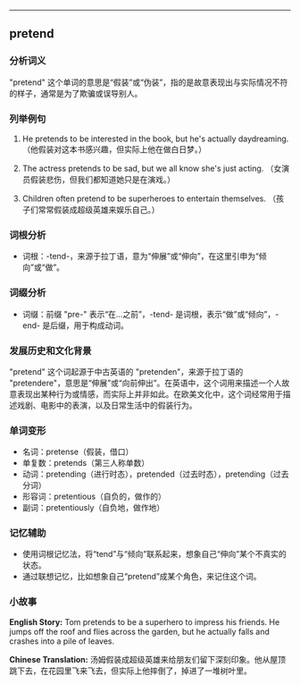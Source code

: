 
---------------
## pretend
### 分析词义
"pretend" 这个单词的意思是“假装”或“伪装”，指的是故意表现出与实际情况不符的样子，通常是为了欺骗或误导别人。

### 列举例句
1. He pretends to be interested in the book, but he's actually daydreaming.
   （他假装对这本书感兴趣，但实际上他在做白日梦。）

2. The actress pretends to be sad, but we all know she's just acting.
   （女演员假装悲伤，但我们都知道她只是在演戏。）

3. Children often pretend to be superheroes to entertain themselves.
   （孩子们常常假装成超级英雄来娱乐自己。）

### 词根分析
- 词根：-tend-，来源于拉丁语，意为“伸展”或“伸向”，在这里引申为“倾向”或“做”。

### 词缀分析
- 词缀：前缀 "pre-" 表示“在…之前”，-tend- 是词根，表示“做”或“倾向”，-end- 是后缀，用于构成动词。

### 发展历史和文化背景
"pretend" 这个词起源于中古英语的 "pretenden"，来源于拉丁语的 "pretendere"，意思是“伸展”或“向前伸出”。在英语中，这个词用来描述一个人故意表现出某种行为或情感，而实际上并非如此。在欧美文化中，这个词经常用于描述戏剧、电影中的表演，以及日常生活中的假装行为。

### 单词变形
- 名词：pretense（假装，借口）
- 单复数：pretends（第三人称单数）
- 动词：pretending（进行时态），pretended（过去时态），pretending（过去分词）
- 形容词：pretentious（自负的，做作的）
- 副词：pretentiously（自负地，做作地）

### 记忆辅助
- 使用词根记忆法，将“tend”与“倾向”联系起来，想象自己“伸向”某个不真实的状态。
- 通过联想记忆，比如想象自己“pretend”成某个角色，来记住这个词。

### 小故事
**English Story:**
Tom pretends to be a superhero to impress his friends. He jumps off the roof and flies across the garden, but he actually falls and crashes into a pile of leaves.

**Chinese Translation:**
汤姆假装成超级英雄来给朋友们留下深刻印象。他从屋顶跳下去，在花园里飞来飞去，但实际上他摔倒了，掉进了一堆树叶里。


